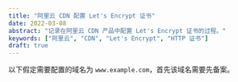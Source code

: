 ```yaml
---
title: "阿里云 CDN 配置 Let's Encrypt 证书"
date: 2022-03-08
abstract: "记录在阿里云 CDN 产品中配置 Let's Encrypt 证书的过程。"
keywords: ["阿里云", "CDN", "Let's Encrypt", "HTTP 证书"]
draft: true
---
```


以下假定需要配置的域名为 `www.example.com`，首先该域名需要先备案。


